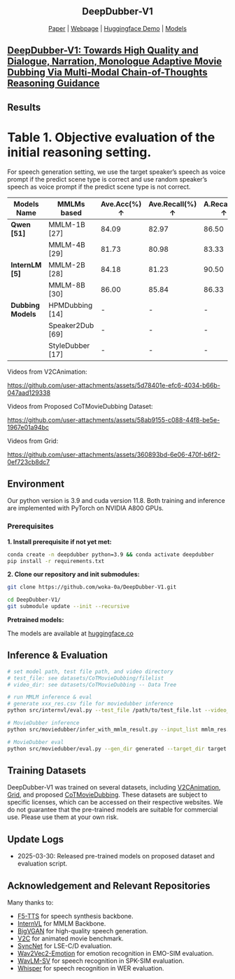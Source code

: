<div align="center">
<p align="center">
  <h2>DeepDubber-V1</h2>
  <a href="https://arxiv.org/abs/xxxx.xxxx">Paper</a> | <a href="https://woka-0a.github.io/DeepDubber-V1/">Webpage</a> | <a href="https://huggingface.co/spaces/woak-oa/Deepdubber-V1">Huggingface Demo</a> | <a href="https://huggingface.co/woak-oa/DeepDubber-V1/tree/main">Models</a> 
</p>
</div>

## [DeepDubber-V1: Towards High Quality and Dialogue, Narration, Monologue Adaptive Movie Dubbing Via Multi-Modal Chain-of-Thoughts Reasoning Guidance](https://woka-0a.github.io/DeepDubber-V1/)

## Results

# Table 1. Objective evaluation of the initial reasoning setting. 
For speech generation setting, we use the target speaker’s speech as voice prompt if the predict scene type is correct and use random speaker’s speech as voice prompt if the predict scene type is not correct.

| Models Name  | MMLMs based    | Ave.Acc(%) ↑ | Ave.Recall(%) ↑ | A.Recall(%) ↑ | B.Recall(%) ↑ | C.Recall(%) ↑ | SPK-SIM(%) ↑ | WER(%) ↓ | MCD ↓ | MCD-SL ↓ |
|--------------|----------------|--------------|-----------------|---------------|---------------|---------------|---------------|-----------|--------|----------|
| **Qwen [51]** | MMLM-1B [27]  | 84.09        | 82.97           | 86.50         | 68.40         | 94.00         | 83.17         | 23.60     | 8.59   | 8.60     |
|              | MMLM-4B [29]  | 81.73        | 80.98           | 83.33         | 75.20         | 84.40         | 83.34         | 23.41     | 8.53   | 8.53     |
| **InternLM [5]** | MMLM-2B [28]  | 84.18        | 81.23           | 90.50         | 59.20         | 94.00         | 82.97         | 23.20     | 8.54   | 8.54     |
|              | MMLM-8B [30]  | 86.00        | 85.84           | 86.33         | 73.20         | 98.00         | 83.42 (+30.28%) | 23.20 (+55.70%)    | 8.54 (+0.93%)   | 8.54 (+3.94%)    |
| **Dubbing Models** | HPMDubbing [14] | -            | -               | -             | -             | -             | 61.06         | 199.40    | 8.82   | 11.88    |
|              | Speaker2Dub [69] | -            | -               | -             | -             | -             | 61.73         | 84.42     | 8.75   | 10.78    |
|              | StyleDubber [17] | -            | -               | -             | -             | -             | 64.03         | 52.69     | 8.62   | 8.89     |



Videos from V2CAnimation:

https://github.com/user-attachments/assets/5d78401e-efc6-4034-b66b-047aad129338

Videos from Proposed CoTMovieDubbing Dataset:

https://github.com/user-attachments/assets/58ab9155-c088-44f8-be5e-1967e01a94bc

Videos from Grid:

https://github.com/user-attachments/assets/360893bd-6e06-470f-b6f2-0ef723cb8dc7

<!-- For more results, visit https://xxxxx.com/DeepDubber-V1/video_main.html. -->

## Environment

Our python version is 3.9 and cuda version 11.8. Both training and inference are implemented with PyTorch on NVIDIA A800 GPUs.

### Prerequisites

**1. Install prerequisite if not yet met:**

```bash
conda create -n deepdubber python=3.9 && conda activate deepdubber
pip install -r requirements.txt
```

**2. Clone our repository and init submodules:**

```bash
git clone https://github.com/woka-0a/DeepDubber-V1.git

cd DeepDubber-V1/
git submodule update --init --recursive
```

**Pretrained models:**

The models are available at [huggingface.co](https://huggingface.co/woak-oa/DeepDubber-V1/tree/main)

## Inference & Evaluation

```bash
# set model path, test file path, and video directory
# test_file: see datasets/CoTMovieDubbing/filelist
# video_dir: see datasets/CoTMovieDubbing -- Data Tree

# run MMLM inference & eval
# generate xxx_res.csv file for moviedubber inference
python src/internvl/eval.py --test_file /path/to/test_file.lst --video_dir /path/to/video_dir

# MovieDubber inference
python src/moviedubber/infer_with_mmlm_result.py --input_list mmlm_res.csv --ref_spk_list datasets/CoTMovieDubbing/filelist/cot_spk_for_speech_gen.lst

# MovieDubber eval
python src/moviedubber/eval.py --gen_dir generated --target_dir target
```

## Training Datasets

DeepDubber-V1 was trained on several datasets, including [V2CAnimation](https://github.com/chenqi008/V2C), [Grid](https://paperswithcode.com/dataset/grid), and proposed [CoTMovieDubbing](https://github.com/woka-0a/DeepDubber-V1/tree/main/datasets/CoTMovieDubbing). These datasets are subject to specific licenses, which can be accessed on their respective websites. We do not guarantee that the pre-trained models are suitable for commercial use. Please use them at your own risk.

## Update Logs

- 2025-03-30: Released pre-trained models on proposed dataset and evaluation script.

## Acknowledgement and Relevant Repositories

Many thanks to:

- [F5-TTS](https://github.com/SWivid/F5-TTS) for speech synthesis backbone.
- [InternVL](https://github.com/OpenGVLab/InternVL) for MMLM Backbone.
- [BigVGAN](https://github.com/NVIDIA/BigVGAN) for high-quality speech generation.
- [V2C](https://github.com/chenqi008/V2C) for animated movie benchmark.
- [SyncNet](https://github.com/joonson/syncnet_python) for LSE-C/D evaluation.
- [Wav2Vec2-Emotion](https://huggingface.co/audeering/wav2vec2-large-robust-12-ft-emotion-msp-dim) for emotion recognition in EMO-SIM evaluation.
- [WavLM-SV](https://huggingface.co/microsoft/wavlm-base-plus-sv) for speech recognition in SPK-SIM evaluation.
- [Whisper](https://huggingface.co/openai/whisper-large-v3-turbo) for speech recognition in WER evaluation.

<!-- ## Star History

[![Star History Chart](https://api.star-history.com/svg?repos=woka-0a/DeepDubber-V1&type=Date)](https://www.star-history.com/#woka-0a/DeepDubber-V1&Date) -->
